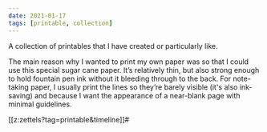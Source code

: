 ```yaml
---
date: 2021-01-17
tags: [printable, collection]
---
```


A collection of printables that I have created or particularly like.

The main reason why I wanted to print my own paper was so that I could use this special sugar cane paper. It’s relatively thin, but also strong enough to hold fountain pen ink without it bleeding through to the back. For note-taking paper, I usually print the lines so they’re barely visible (it's also ink-saving) and because I want the appearance of a near-blank page with minimal guidelines.

[[z:zettels?tag=printable&timeline]]#

